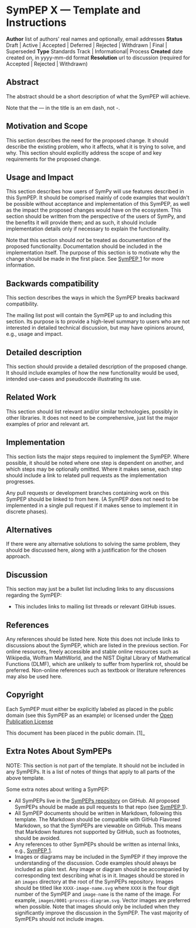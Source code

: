 SymPEP X — Template and Instructions
====================================

**Author** list of authors' real names and optionally, email addresses
**Status** Draft | Active | Accepted | Deferred | Rejected | Withdrawn | Final | Superseded
**Type** Standards Track | Informational| Process
**Created** date created on, in yyyy-mm-dd format
**Resolution** url to discussion (required for Accepted | Rejected | Withdrawn)

## Abstract

The abstract should be a short description of what the SymPEP will achieve.

Note that the — in the title is an em dash, not -.

## Motivation and Scope

This section describes the need for the proposed change. It should describe
the existing problem, who it affects, what it is trying to solve, and why.
This section should explicitly address the scope of and key requirements for
the proposed change.

## Usage and Impact

This section describes how users of SymPy will use features described in this
SymPEP. It should be comprised mainly of code examples that wouldn't be possible
without acceptance and implementation of this SymPEP, as well as the impact the
proposed changes would have on the ecosystem. This section should be written
from the perspective of the users of SymPy, and the benefits it will provide
them; and as such, it should include implementation details only if
necessary to explain the functionality.

Note that this section should *not* be treated as documentation of the
proposed functionality. Documentation should be included in the implementation
itself. The purpose of this section is to motivate why the change should be
made in the first place. See [SymPEP 1](SymPEP-0001) for more information.

## Backwards compatibility

This section describes the ways in which the SymPEP breaks backward compatibility.

The mailing list post will contain the SymPEP up to and including this section.
Its purpose is to provide a high-level summary to users who are not interested
in detailed technical discussion, but may have opinions around, e.g., usage and
impact.

## Detailed description

This section should provide a detailed description of the proposed change.
It should include examples of how the new functionality would be used,
intended use-cases and pseudocode illustrating its use.

## Related Work

This section should list relevant and/or similar technologies, possibly in other
libraries. It does not need to be comprehensive, just list the major examples of
prior and relevant art.

## Implementation

This section lists the major steps required to implement the SymPEP.  Where
possible, it should be noted where one step is dependent on another, and which
steps may be optionally omitted.  Where it makes sense, each step should
include a link to related pull requests as the implementation progresses.

Any pull requests or development branches containing work on this SymPEP should
be linked to from here.  (A SymPEP does not need to be implemented in a single
pull request if it makes sense to implement it in discrete phases).

## Alternatives

If there were any alternative solutions to solving the same problem, they should
be discussed here, along with a justification for the chosen approach.

## Discussion

This section may just be a bullet list including links to any discussions
regarding the SymPEP:

- This includes links to mailing list threads or relevant GitHub issues.

## References

Any references should be listed here. Note this does not include links to
discussions about the SymPEP, which are listed in the previous section. For
online resources, freely accessible and stable online resources such as
Wikipedia, Wolfram MathWorld, and the NIST Digital Library of Mathematical
Functions (DLMF), which are unlikely to suffer from hyperlink rot, should be
preferred. Non-online references such as textbook or literature references may
also be used here.

## Copyright

Each SymPEP must either be explicitly labeled as placed in the public domain
(see this SymPEP as an example) or licensed under the [Open Publication
License](https://www.opencontent.org/openpub/)

This document has been placed in the public domain. [1]_

## Extra Notes About SymPEPs

NOTE: This section is not part of the template. It should not be included in
any SymPEPs. It is a list of notes of things that apply to all parts of the
above template.

Some extra notes about writing a SymPEP:

- All SymPEPs live in the [SymPEPs
  repository](https://github.com/sympy/SymPEPs/) on GitHub. All proposed
  SymPEPs should be made as pull requests to that repo (see [SymPEP
  1](SymPEP-0001)).
- All SymPEP documents should be written in Markdown, following this template.
  The Markdown should be compatible with GitHub Flavored Markdown, so that the
  SymPEPs are viewable on GitHub. This means that Markdown features
  not supported by GitHub, such as footnotes, should be avoided.
  <!-- XXX: Perhaps we should abandon this and only require them to be
  readable in some rendered format. That would allow us to use MathJAX, which
  could be useful. -->
- Any references to other SymPEPs should be written as internal links, e.g.,
  [SymPEP 1](SymPEP-0001).
- Images or diagrams may be included in the SymPEP if they improve the
  understanding of the discussion. Code examples should always be included as
  plain text. Any image or diagram should be accompanied by corresponding text
  describing what is in it. Images should be stored in an `images` directory
  at the root of the SymPEPs repository. Images should be titled like
  `XXXX-image-name.svg` where `XXXX` is the four digit number of the SymPEP
  and `image-name` is the name of the image. For example,
  `images/0001-process-diagram.svg`. Vector images are preferred when
  possible. Note that images should only be included when they significantly
  improve the discussion in the SymPEP. The vast majority of SymPEPs should
  not include images.
